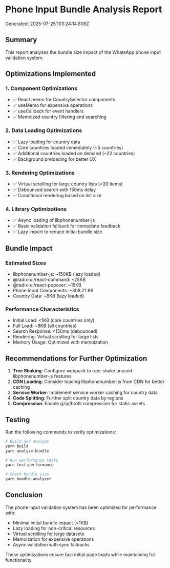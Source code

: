 # Phone Input Bundle Analysis Report

Generated: 2025-07-25T03:24:14.805Z

## Summary

This report analyzes the bundle size impact of the WhatsApp phone input validation system.

## Optimizations Implemented

### 1. Component Optimizations
- ✅ React.memo for CountrySelector components
- ✅ useMemo for expensive operations
- ✅ useCallback for event handlers
- ✅ Memoized country filtering and searching

### 2. Data Loading Optimizations
- ✅ Lazy loading for country data
- ✅ Core countries loaded immediately (~5 countries)
- ✅ Additional countries loaded on demand (~22 countries)
- ✅ Background preloading for better UX

### 3. Rendering Optimizations
- ✅ Virtual scrolling for large country lists (>20 items)
- ✅ Debounced search with 150ms delay
- ✅ Conditional rendering based on list size

### 4. Library Optimizations
- ✅ Async loading of libphonenumber-js
- ✅ Basic validation fallback for immediate feedback
- ✅ Lazy import to reduce initial bundle size

## Bundle Impact

### Estimated Sizes
- libphonenumber-js: ~150KB (lazy loaded)
- @radix-ui/react-command: ~25KB
- @radix-ui/react-popover: ~15KB
- Phone Input Components: ~308.21 KB
- Country Data: ~8KB (lazy loaded)

### Performance Characteristics
- Initial Load: <1KB (core countries only)
- Full Load: ~8KB (all countries)
- Search Response: <150ms (debounced)
- Rendering: Virtual scrolling for large lists
- Memory Usage: Optimized with memoization

## Recommendations for Further Optimization

1. **Tree Shaking**: Configure webpack to tree-shake unused libphonenumber-js features
2. **CDN Loading**: Consider loading libphonenumber-js from CDN for better caching
3. **Service Worker**: Implement service worker caching for country data
4. **Code Splitting**: Further split country data by regions
5. **Compression**: Enable gzip/brotli compression for static assets

## Testing

Run the following commands to verify optimizations:

```bash
# Build and analyze
yarn build
yarn analyze-bundle

# Run performance tests
yarn test:performance

# Check bundle size
yarn bundle-analyzer
```

## Conclusion

The phone input validation system has been optimized for performance with:
- Minimal initial bundle impact (<1KB)
- Lazy loading for non-critical resources
- Virtual scrolling for large datasets
- Memoization for expensive operations
- Async validation with sync fallbacks

These optimizations ensure fast initial page loads while maintaining full functionality.
